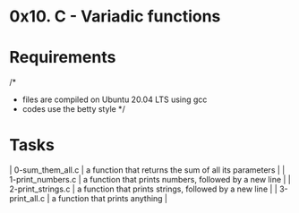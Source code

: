 # 0x10. C - Variadic functions

# Requirements
/*
* files are compiled on Ubuntu 20.04 LTS using gcc
* codes use the betty style
*/

# Tasks
| 0-sum_them_all.c |  a function that returns the sum of all its parameters |
| 1-print_numbers.c | a function that prints numbers, followed by a new line |
| 2-print_strings.c | a function that prints strings, followed by a new line |
| 3-print_all.c |  a function that prints anything |
